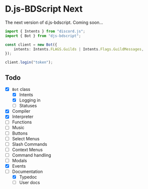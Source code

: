 # D.js-BDScript Next

The next version of d.js-bdscript. Coming soon...

```ts
import { Intents } from "discord.js";
import { Bot } from "djs-bdscript";

const client = new Bot({
    intents: Intents.FLAGS.Guilds | Intents.Flags.GuildMessages,
});

client.login("token");
```


## Todo
- [x] `Bot` class
  - [x] Intents
  - [x] Logging in
  - [ ] Statuses
- [x] Compiler
- [x] Interpreter
- [ ] Functions
- [ ] Music
- [ ] Buttons
- [ ] Select Menus
- [ ] Slash Commands
- [ ] Context Menus
- [ ] Command handling
- [ ] Modals
- [x] Events
- [ ] Documentation
  - [x] Typedoc
  - [ ] User docs